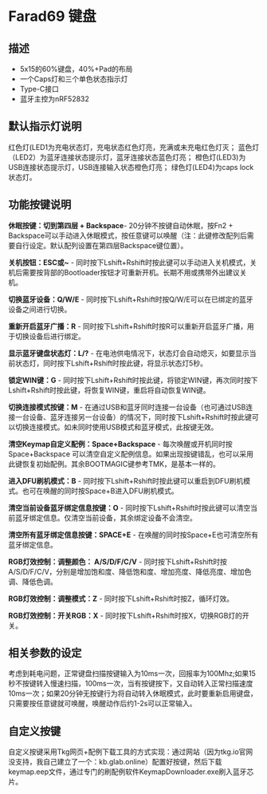 # Farad69 键盘

## 描述

- 5x15的60%键盘，40%+Pad的布局
- 一个Caps灯和三个单色状态指示灯
- Type-C接口
- 蓝牙主控为nRF52832

## 默认指示灯说明

红色灯(LED1为充电状态灯，充电状态红色灯亮，充满或未充电红色灯灭；
蓝色灯（LED2）为蓝牙连接状态提示灯，蓝牙连接状态蓝色灯亮；
橙色灯(LED3)为USB连接状态提示灯，USB连接输入状态橙色灯亮；
绿色灯(LED4)为caps lock状态灯。

## 功能按键说明


**休眠按键：切到第四层 + Backspace**- 20分钟不按键自动休眠，按Fn2 + Backspace可以手动进入休眠模式，按任意键可以唤醒（注：此键修改配列后需要自行设定。默认配列设置在第四层Backspace键位置）。

**关机按钮：ESC或~**  - 同时按下Lshift+Rshift时按此键可以手动进入关机模式，关机后需要按背部的Bootloader按钮才可重新开机。长期不用或携带外出建议关机。  

**切换蓝牙设备：Q/W/E** - 同时按下Lshift+Rshift时按Q/W/E可以在已绑定的蓝牙设备之间进行切换。  

**重新开启蓝牙广播：R** - 同时按下Lshift+Rshift时按R可以重新开启蓝牙广播，用于切换设备后进行绑定。  

**显示蓝牙键盘状态灯：L/?** - 在电池供电情况下，状态灯会自动熄灭，如要显示当前状态灯，同时按下Lshift+Rshift时按此键，将显示状态灯5秒。  

**锁定WIN键：G** - 同时按下Lshift+Rshift时按此键，将锁定WIN键，再次同时按下Lshift+Rshift时按此键，将恢复WIN键，重启将自动恢复WIN键。  

**切换连接模式按键：M** - 在通过USB和蓝牙同时连接一台设备（也可通过USB连接一台设备、蓝牙连接另一台设备）的情况下，同时按下Lshift+Rshift时按此键可以切换连接模式。如未同时使用USB模式和蓝牙模式，此按键无效。  

**清空Keymap自定义配例：Space+Backspace** - 每次唤醒或开机同时按Space+Backspace 可以清空自定义配例信息。如果出现按键错乱，也可以采用此键恢复初始配例。其余BOOTMAGIC键参考TMK，是基本一样的。  

**进入DFU刷机模式：B** - 同时按下Lshift+Rshift时按此键可以重启到DFU刷机模式。也可在唤醒的同时按Space+B进入DFU刷机模式。

**清空当前设备蓝牙绑定信息按键：O** - 同时按下Lshift+Rshift时按此键可以清空当前蓝牙绑定信息。仅清空当前设备，其余绑定设备不会清空。

**清空所有蓝牙绑定信息按键：SPACE+E** - 在唤醒的同时按Space+E也可清空所有蓝牙绑定信息。 

**RGB灯效控制：调整颜色： A/S/D/F/C/V** - 同时按下Lshift+Rshift时按A/S/D/F/C/V，分别是增加饱和度、降低饱和度、增加亮度、降低亮度、增加色调、降低色调。 

**RGB灯效控制：调整模式：Z** - 同时按下Lshift+Rshift时按Z，循环灯效。

**RGB灯效控制：开关RGB：X** - 同时按下Lshift+Rshift时按X，切换RGB灯的开关。

## 相关参数的设定

考虑到耗电问题，正常键盘扫描按键输入为10ms一次，回报率为100Mhz;如果15秒不按键转入慢速扫描，100ms一次，当有按键按下，又自动转入正常扫描速度10ms一次；如果20分钟无按键行为将自动转入休眠模式，此时要重新启用键盘，只需要按任意键就可唤醒，唤醒动作后约1-2s可以正常输入。  

## 自定义按键
自定义按键采用Tkg网页+配例下载工具的方式实现：通过网站（因为tkg.io官网没支持，我自己建立了一个：kb.glab.online）配置好按键，然后下载keymap.eep文件，通过专门的刷配例软件KeymapDownloader.exe刷入蓝牙芯片。  